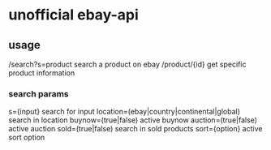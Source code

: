 # unofficial ebay-api

## usage 
/search?s=product search a product on ebay
/product/{id} get specific product information

### search params 
s={input} search for input 
location=(ebay|country|continental|global) search in location 
buynow=(true|false) active buynow 
auction=(true|false) active auction
sold=(true|false) search in sold products
sort={option} active sort option
